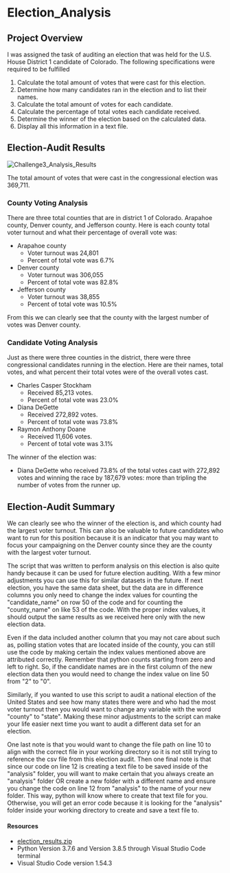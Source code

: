 # Election_Analysis

## Project Overview
I was assigned the task of auditing an election that was held for the U.S. House District 1 candidate of Colorado. The following specifications were required to be fulfilled

1. Calculate the total amount of votes that were cast for this election.
2. Determine how many candidates ran in the election and to list their names.
3. Calculate the total amount of votes for each candidate.
4. Calculate the percentage of total votes each candidate received.
5. Determine the winner of the election based on the calculated data.
6. Display all this information in a text file.

## Election-Audit Results

![Challenge3_Analysis_Results](https://user-images.githubusercontent.com/78178900/112743278-72750680-8f5b-11eb-8eb0-f8461e9da66e.png)

The total amount of votes that were cast in the congressional election was 369,711.

### County Voting Analysis
There are three total counties that are in district 1 of Colorado. Arapahoe county, Denver county, and Jefferson county. Here is each county total voter turnout and what their percentage of overall vote was:

  - Arapahoe county
  	- Voter turnout was 24,801
  	- Percent of total vote was 6.7%
  - Denver county
  	- Voter turnout was 306,055
  	- Percent of total vote was 82.8%
  - Jefferson county
  	- Voter turnout was 38,855
  	- Percent of total vote was 10.5%

From this we can clearly see that the county with the largest number of votes was Denver county.

### Candidate Voting Analysis

Just as there were three counties in the district, there were three congressional candidates running in the election. Here are their names, total votes, and what percent their total votes were of the overall votes cast.

  - Charles Casper Stockham
  	- Received 85,213 votes.
  	- Percent of total vote was 23.0%
  - Diana DeGette
  	- Received 272,892 votes.
  	- Percent of total vote was 73.8%
  - Raymon Anthony Doane
  	- Received 11,606 votes.
  	- Percent of total vote was 3.1%

The winner of the election was:
  - Diana DeGette who received 73.8% of the total votes cast with 272,892 votes and winning the race by 187,679 votes: more than tripling the number of votes from the runner up.

## Election-Audit Summary

We can clearly see who the winner of the election is, and which county had the largest voter turnout. This can also be valuable to future candidates who want to run for this position because it is an indicator that you may want to focus your campaigning on the Denver county since they are the county with the largest voter turnout. 

The script that was written to perform analysis on this election is also quite handy because it can be used for future election auditing. With a few minor adjustments you can use this for similar datasets in the future. If next election, you have the same data sheet, but the data are in difference columns you only need to change the index values for counting the "candidate_name" on row 50 of the code and for counting the "county_name" on like 53 of the code. With the proper index values, it should output the same results as we received here only with the new election data.

Even if the data included another column that you may not care about such as, polling station votes that are located inside of the county, you can still use the code by making certain the index values mentioned above are attributed correctly. Remember that python counts starting from zero and left to right. So, if the candidate names are in the first column of the new election data then you would need to change the index value on line 50 from "2" to "0". 

Similarly, if you wanted to use this script to audit a national election of the United States and see how many states there were and who had the most voter turnout then you would want to change any variable with the word "county" to "state". Making these minor adjustments to the script can make your life easier next time you want to audit a different data set for an election.

One last note is that you would want to change the file path on line 10 to align with the correct file in your working directory so it is not still trying to reference the csv file from this election audit. Then one final note is that since our code on line 12 is creating a text file to be saved inside of the "analysis" folder, you will want to make certain that you always create an "analysis" folder OR create a new folder with a different name and ensure you change the code on line 12 from "analysis" to the name of your new folder. This way, python will know where to create that text file for you. Otherwise, you will get an error code because it is looking for the "analysis" folder inside your working directory to create and save a text file to.

#### Resources
  - [election_results.zip](https://github.com/K-Beadle/Election_Analysis/files/6216768/election_results.zip)
  - Python Version 3.7.6 and Version 3.8.5 through Visual Studio Code terminal
  - Visual Studio Code version 1.54.3
